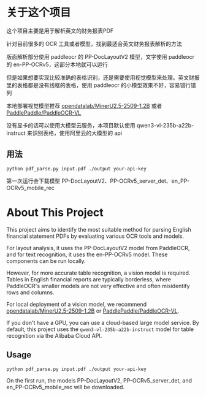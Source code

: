 # 关于这个项目

这个项目主要是用于解析英文的财务报表PDF

针对目前很多的 OCR 工具或者模型，找到最适合英文财务报表解析的方法

版面解析部分使用 paddleocr 的 PP-DocLayoutV2 模型，文字使用 paddleocr 的 en-PP-OCRv5，这部分本地就可以运行

但是如果想要实现比较准确的表格识别，还是需要使用视觉模型来处理。英文财报里的表格都是没有线框的表格，使用 paddleocr 的小模型效果不好，容易错行错列

本地部署视觉模型推荐 [opendatalab/MinerU2.5-2509-1.2B](https://huggingface.co/opendatalab/MinerU2.5-2509-1.2B) 或者 [PaddlePaddle/PaddleOCR-VL](https://huggingface.co/PaddlePaddle/PaddleOCR-VL)

没有显卡的话可以使用大模型云服务，本项目默认使用 qwen3-vl-235b-a22b-instruct 来识别表格，使用阿里云的大模型的 api

## 用法

```shell
python pdf_parse.py input.pdf ./output your-api-key
```

第一次运行会下载模型 PP-DocLayoutV2、PP-OCRv5_server_det、en_PP-OCRv5_mobile_rec

# About This Project

This project aims to identify the most suitable method for parsing English financial statement PDFs by evaluating various OCR tools and models.

For layout analysis, it uses the PP-DocLayoutV2 model from PaddleOCR, and for text recognition, it uses the en-PP-OCRv5 model. These components can be run locally.

However, for more accurate table recognition, a vision model is required. Tables in English financial reports are typically borderless, where PaddleOCR's smaller models are not very effective and often misidentify rows and columns.

For local deployment of a vision model, we recommend [opendatalab/MinerU2.5-2509-1.2B](https://huggingface.co/opendatalab/MinerU2.5-2509-1.2B) or [PaddlePaddle/PaddleOCR-VL](https://huggingface.co/PaddlePaddle/PaddleOCR-VL).

If you don't have a GPU, you can use a cloud-based large model service. By default, this project uses the `qwen3-vl-235b-a22b-instruct` model for table recognition via the Alibaba Cloud API.

## Usage

```shell
python pdf_parse.py input.pdf ./output your-api-key
```

On the first run, the models PP-DocLayoutV2, PP-OCRv5_server_det, and en_PP-OCRv5_mobile_rec will be downloaded.